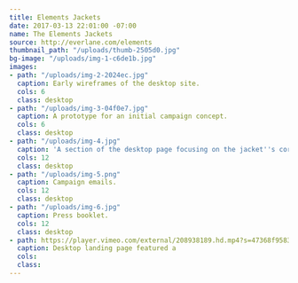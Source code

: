 ```yaml
---
title: Elements Jackets
date: 2017-03-13 22:01:00 -07:00
name: The Elements Jackets
source: http://everlane.com/elements
thumbnail_path: "/uploads/thumb-2505d0.jpg"
bg-image: "/uploads/img-1-c6de1b.jpg"
images:
- path: "/uploads/img-2-2024ec.jpg"
  caption: Early wireframes of the desktop site.
  cols: 6
  class: desktop
- path: "/uploads/img-3-04f0e7.jpg"
  caption: A prototype for an initial campaign concept.
  cols: 6
  class: desktop
- path: "/uploads/img-4.jpg"
  caption: 'A section of the desktop page focusing on the jacket''s core features. '
  cols: 12
  class: desktop
- path: "/uploads/img-5.png"
  caption: Campaign emails.
  cols: 12
  class: desktop
- path: "/uploads/img-6.jpg"
  caption: Press booklet.
  cols: 12
  class: desktop
- path: https://player.vimeo.com/external/208938189.hd.mp4?s=47368f95830f6ef1945279b815fd9035a6c44889&profile_id=119
  caption: Desktop landing page featured a
  cols: 
  class: 
---
```


